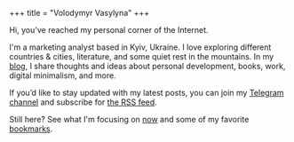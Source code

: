 +++
title = "Volodymyr Vasylyna"
+++

Hi, you've reached my personal corner of the Internet.

I'm a marketing analyst based in Kyiv, Ukraine. I love exploring different countries & cities, literature, and some quiet rest in the mountains. In my [blog](/blog/), I share thoughts and ideas about personal development, books, work, digital minimalism, and more.

If you’d like to stay updated with my latest posts, you can join my [Telegram channel](https://t.me/vovavasylynablog) and subscribe for [the RSS feed](/blog/rss/).

Still here? See what I'm focusing on [now](/now/) and some of my favorite [bookmarks](/bookmarks/).